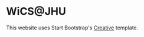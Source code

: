 # WiCS@JHU

This website uses Start Bootstrap's [Creative](http://startbootstrap.com/template-overviews/creative/) template.